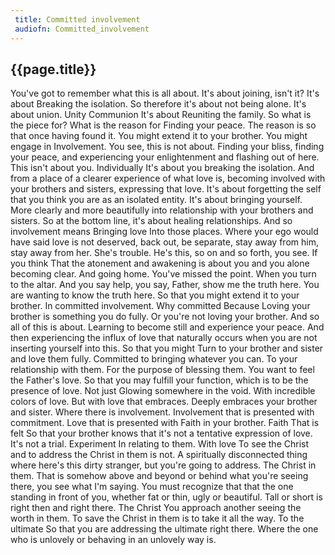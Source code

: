 ```yaml
---
 title: Committed involvement
 audiofn: Committed_involvement
---
```


## {{page.title}}

You've got to remember what this is all about. It's about joining, isn't
it? It's about Breaking the isolation. So therefore it's about not being
alone. It's about union. Unity Communion It's about Reuniting the
family. So what is the piece for? What is the reason for Finding your
peace. The reason is so that once having found it. You might extend it
to your brother. You might engage in Involvement. You see, this is not
about. Finding your bliss, finding your peace, and experiencing your
enlightenment and flashing out of here. This isn't about you.
Individually It's about you breaking the isolation. And from a place of
a clearer experience of what love is, becoming involved with your
brothers and sisters, expressing that love. It's about forgetting the
self that you think you are as an isolated entity. It's about bringing
yourself. More clearly and more beautifully into relationship with your
brothers and sisters. So at the bottom line, it's about healing
relationships. And so involvement means Bringing love Into those places.
Where your ego would have said love is not deserved, back out, be
separate, stay away from him, stay away from her. She's trouble. He's
this, so on and so forth, you see. If you think That the atonement and
awakening is about you and you alone becoming clear. And going home.
You've missed the point. When you turn to the altar. And you say help,
you say, Father, show me the truth here. You are wanting to know the
truth here. So that you might extend it to your brother. In committed
involvement. Why committed Because Loving your brother is something you
do fully. Or you're not loving your brother. And so all of this is
about. Learning to become still and experience your peace. And then
experiencing the influx of love that naturally occurs when you are not
inserting yourself into this. So that you might Turn to your brother and
sister and love them fully. Committed to bringing whatever you can. To
your relationship with them. For the purpose of blessing them. You want
to feel the Father's love. So that you may fulfill your function, which
is to be the presence of love. Not just Glowing somewhere in the void.
With incredible colors of love. But with love that embraces. Deeply
embraces your brother and sister. Where there is involvement.
Involvement that is presented with commitment. Love that is presented
with Faith in your brother. Faith That is felt So that your brother
knows that it's not a tentative expression of love. It's not a trial.
Experiment In relating to them. With love To see the Christ and to
address the Christ in them is not. A spiritually disconnected thing
where here's this dirty stranger, but you're going to address. The
Christ in them. That is somehow above and beyond or behind what you're
seeing there, you see what I'm saying. You must recognize that that the
one standing in front of you, whether fat or thin, ugly or beautiful.
Tall or short is right then and right there. The Christ You approach
another seeing the worth in them. To save the Christ in them is to take
it all the way. To the ultimate So that you are addressing the ultimate
right there. Where the one who is unlovely or behaving in an unlovely
way is.

